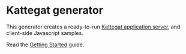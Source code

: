 # Kattegat generator

This generator creates a ready-to-run [Kattegat application server](https://github.com/ClintH/kattegat), and client-side Javascript samples.

Read the <a href="https://github.com/ClintH/kattegat/blob/master/INSTALL.md">Getting Started</a> guide.
